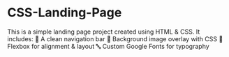 # CSS-Landing-Page
This is a simple landing page project created using HTML &amp; CSS. It includes:  🧭 A clean navigation bar  🎨 Background image overlay with CSS  📐 Flexbox for alignment &amp; layout  🔤 Custom Google Fonts for typography
